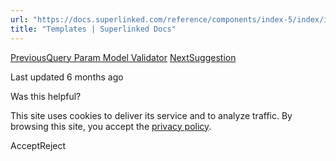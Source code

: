 ```yaml
---
url: "https://docs.superlinked.com/reference/components/index-5/index/index/index"
title: "Templates | Superlinked Docs"
---
```


[PreviousQuery Param Model Validator](https://docs.superlinked.com/reference/components/index-5/index/index/query_param_model_validator) [NextSuggestion](https://docs.superlinked.com/reference/components/index-5/index/index-1)

Last updated 6 months ago

Was this helpful?

This site uses cookies to deliver its service and to analyze traffic. By browsing this site, you accept the [privacy policy](https://superlinked.com/policies/privacy-policy).

AcceptReject